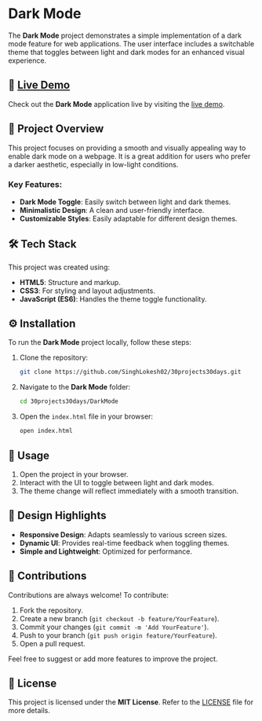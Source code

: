 # Dark Mode

The **Dark Mode** project demonstrates a simple implementation of a dark mode feature for web applications. The user interface includes a switchable theme that toggles between light and dark modes for an enhanced visual experience.

## 🔗 [Live Demo]()

Check out the **Dark Mode** application live by visiting the [live demo]().

## 📖 Project Overview

This project focuses on providing a smooth and visually appealing way to enable dark mode on a webpage. It is a great addition for users who prefer a darker aesthetic, especially in low-light conditions.

### Key Features:
- **Dark Mode Toggle**: Easily switch between light and dark themes.
- **Minimalistic Design**: A clean and user-friendly interface.
- **Customizable Styles**: Easily adaptable for different design themes.

## 🛠️ Tech Stack

This project was created using:

- **HTML5**: Structure and markup.
- **CSS3**: For styling and layout adjustments.
- **JavaScript (ES6)**: Handles the theme toggle functionality.

## ⚙️ Installation

To run the **Dark Mode** project locally, follow these steps:

1. Clone the repository:
    ```bash
    git clone https://github.com/SinghLokesh02/30projects30days.git
    ```

2. Navigate to the **Dark Mode** folder:
    ```bash
    cd 30projects30days/DarkMode
    ```

3. Open the `index.html` file in your browser:
    ```bash
    open index.html
    ```

## 🚀 Usage

1. Open the project in your browser.
2. Interact with the UI to toggle between light and dark modes.
3. The theme change will reflect immediately with a smooth transition.

## 🎨 Design Highlights

- **Responsive Design**: Adapts seamlessly to various screen sizes.
- **Dynamic UI**: Provides real-time feedback when toggling themes.
- **Simple and Lightweight**: Optimized for performance.

## 🤝 Contributions

Contributions are always welcome! To contribute:

1. Fork the repository.
2. Create a new branch (`git checkout -b feature/YourFeature`).
3. Commit your changes (`git commit -m 'Add YourFeature'`).
4. Push to your branch (`git push origin feature/YourFeature`).
5. Open a pull request.

Feel free to suggest or add more features to improve the project.

## 📜 License

This project is licensed under the **MIT License**. Refer to the [LICENSE](../LICENSE) file for more details.
 